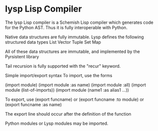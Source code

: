 # lysp Lisp Compiler

The lysp Lisp compiler is a Schemish Lisp compiler which generates code for the Python AST. Thus it is fully interoperable with Python.

Native data structures are fully immutable. Lysp defines the following structured data types
List
Vector
Tuple
Set
Map

All of these data structures are immutable, and implemented by the Pyrsistent library

Tail recursion is fully supported with the "recur" keyword.


Simple import/export syntax
To import, use the forms

(import module)
(import module :as name)
(import module :all)
(import module (list-of-imports))
(import module (name1 :as alias1 ...))

To export, use
(export funcname)
or
(export funcname :to module)
or 
(export funcname :as name)

The export line should occur after the definition of the function

Python modules or Lysp modules may be imported.
